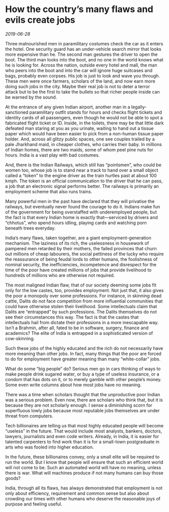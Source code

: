 # How the country’s many flaws and evils create jobs

*2019-06-28*

Three malnourished men in paramilitary costumes check the car as it
enters the hotel. One security guard has an under-vehicle search mirror
that looks more expensive than he. The second man gestures the driver to
open the boot. The third man looks into the boot, and no one in the
world knows what he is looking for. Across the nation, outside every
hotel and mall, the man who peers into the boot and into the car will
ignore huge suitcases and bags, probably even corpses. His job is just
to look and wave you through. These men were once farmers, scholars of
the land, and now earn more doing such jobs in the city. Maybe their
real job is not to deter a terror attack but to be the first to take the
bullets so that richer people inside can be warned by the sound.

At the entrance of any given Indian airport, another man in a
legally-sanctioned paramilitary outfit stands for hours and checks
flight tickets and identity cards of all passengers, even though he
would not be able to spot a fabricated flight ticket or ID. Inside, in
the toilets, there may be that little dark defeated man staring at you
as you urinate, waiting to hand out a tissue paper which would have been
easier to pick from a non-human tissue paper holder. And, across all
glitzy public spaces, one see couples trailed by a pale Jharkhand maid,
in cheaper clothes, who carries their baby. In millions of Indian homes,
there are two maids, some of whom peel pine nuts for hours. India is a
vast play with bad costumes.

And, there is the Indian Railways, which still has “pointsmen”, who
could be women too, whose job is to stand near a track to hand over a
small object called a “token” to the engine driver as the train hurtles
past at about 100 kmph. The token is an official communication to the
driver that he can pass, a job that an electronic signal performs
better. The railways is primarily an employment scheme that also runs
trains.

Many powerful men in the past have declared that they will privatise the
railways, but eventually never found the courage to do it. Indians make
fun of the government for being overstaffed with underemployed people,
but the fact is that every Indian home is exactly that—serviced by
drivers and “chhotus”, who spend hours idling, playing cards and
watching porn beneath trees everyday.

India’s many flaws, taken together, are a giant employment-generation
mechanism. The laziness of its rich, the uselessness in housework of
pampered men retarded by their mothers, the failed provinces that churn
out millions of cheap labourers, the social pettiness of the lucky who
require the reassurance of being feudal lords to other humans, the
foolishness of nominal security, the inefficiencies, incompetence and
disrespect for the time of the poor have created millions of jobs that
provide livelihood to hundreds of millions who are otherwise not
required.

The most maligned Indian flaw, that of our society deeming some jobs fit
only for the low castes, too, provides employment. Not just that, it
also gives the poor a monopoly over some professions. For instance, in
skinning dead cattle, Dalits do not face competition from more
influential communities that could have otherwise stolen their
livelihood. Some intellectuals claim that Dalits are “entrapped” by such
professions. The Dalits themselves do not see their circumstances this
way. The fact is that the castes that intellectuals hail from dictate
their professions in a more inescapable way. Isn’t a Brahmin, after all,
fated to be in software, surgery, finance and academics? The elite of
India is entrapped in a sophisticated version of cow-skinning.

Such these jobs of the highly educated and the rich do not necessarily
have more meaning than other jobs. In fact, many things that the poor
are forced to do for employment have greater meaning than many
“white-collar” jobs.

What do some “big people” do? Serious men go in cars thinking of ways to
make people drink sugared water, or buy a type of useless insurance, or
a condom that has dots on it, or to merely gamble with other people’s
money. Some even write columns about how most jobs have no meaning.

There was a time when scholars thought that the unproductive poor Indian
was a serious problem. Even now, there are scholars who think that, but
it is because they are not scholarly enough. I sense a diminishing scorn
for superfluous lowly jobs because most reputable jobs themselves are
under threat from computers.

Tech billionaires are telling us that most highly educated people will
become “useless” in the future. That would include most analysts,
bankers, doctors, lawyers, journalists and even code writers. Already,
in India, it is easier for talented carpenters to find work than it is
for a small-town postgraduate in arts who was fooled into higher
education.

In the future, these billionaires convey, only a small elite will be
required to run the world. But I know that people will ensure that such
an efficient world will not come to be. Such an automated world will
have no meaning, unless there is war. What will machines produce if not
many humans can buy those goods?

India, through all its flaws, has always demonstrated that employment is
not only about efficiency, requirement and common sense but also about
crowding our times with other humans who deserve the reasonable joys of
purpose and feeling useful.
